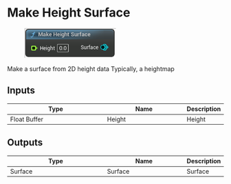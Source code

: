 # Make Height Surface

<div align="left" data-full-width="false">

<figure><img src="Make_Height_Surface.png" alt=""><figcaption></figcaption></figure>

</div>

Make a surface from 2D height data
Typically, a heightmap

## Inputs

<table>
<thead><tr><th width="250">Type</th><th width="200">Name</th><th>Description</th></tr></thead>
<tbody>
<tr><td>Float Buffer</td><td>Height</td><td>Height</td></tr>
</tbody>
</table>

## Outputs

<table>
<thead><tr><th width="250">Type</th><th width="200">Name</th><th>Description</th></tr></thead>
<tbody>
<tr><td>Surface</td><td>Surface</td><td>Surface</td></tr>
</tbody>
</table>
